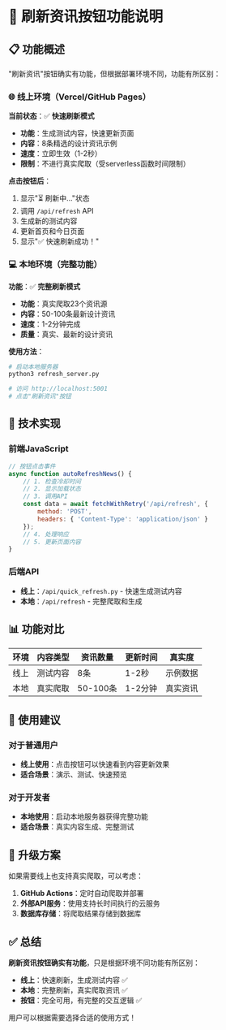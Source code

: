 # 🔄 刷新资讯按钮功能说明

## 📋 功能概述

"刷新资讯"按钮确实有功能，但根据部署环境不同，功能有所区别：

### 🌐 **线上环境（Vercel/GitHub Pages）**

**当前状态**：✅ **快速刷新模式**
- **功能**：生成测试内容，快速更新页面
- **内容**：8条精选的设计资讯示例
- **速度**：立即生效（1-2秒）
- **限制**：不进行真实爬取（受serverless函数时间限制）

**点击按钮后**：
1. 显示"⏳ 刷新中..."状态
2. 调用 `/api/refresh` API
3. 生成新的测试内容
4. 更新首页和今日页面
5. 显示"✅ 快速刷新成功！"

### 💻 **本地环境（完整功能）**

**功能**：✅ **完整刷新模式**
- **功能**：真实爬取23个资讯源
- **内容**：50-100条最新设计资讯
- **速度**：1-2分钟完成
- **质量**：真实、最新的设计资讯

**使用方法**：
```bash
# 启动本地服务器
python3 refresh_server.py

# 访问 http://localhost:5001
# 点击"刷新资讯"按钮
```

## 🔧 **技术实现**

### 前端JavaScript
```javascript
// 按钮点击事件
async function autoRefreshNews() {
    // 1. 检查冷却时间
    // 2. 显示加载状态
    // 3. 调用API
    const data = await fetchWithRetry('/api/refresh', {
        method: 'POST',
        headers: { 'Content-Type': 'application/json' }
    });
    // 4. 处理响应
    // 5. 更新页面内容
}
```

### 后端API
- **线上**：`/api/quick_refresh.py` - 快速生成测试内容
- **本地**：`/api/refresh` - 完整爬取和生成

## 📊 **功能对比**

| 环境 | 内容类型 | 资讯数量 | 更新时间 | 真实度 |
|------|----------|----------|----------|--------|
| 线上 | 测试内容 | 8条 | 1-2秒 | 示例数据 |
| 本地 | 真实爬取 | 50-100条 | 1-2分钟 | 真实资讯 |

## 🎯 **使用建议**

### 对于普通用户
- **线上使用**：点击按钮可以快速看到内容更新效果
- **适合场景**：演示、测试、快速预览

### 对于开发者
- **本地使用**：启动本地服务器获得完整功能
- **适合场景**：真实内容生成、完整测试

## 🚀 **升级方案**

如果需要线上也支持真实爬取，可以考虑：

1. **GitHub Actions**：定时自动爬取并部署
2. **外部API服务**：使用支持长时间执行的云服务
3. **数据库存储**：将爬取结果存储到数据库

## ✅ **总结**

**刷新资讯按钮确实有功能**，只是根据环境不同功能有所区别：

- **线上**：快速刷新，生成测试内容 ✅
- **本地**：完整刷新，真实爬取资讯 ✅
- **按钮**：完全可用，有完整的交互逻辑 ✅

用户可以根据需要选择合适的使用方式！
